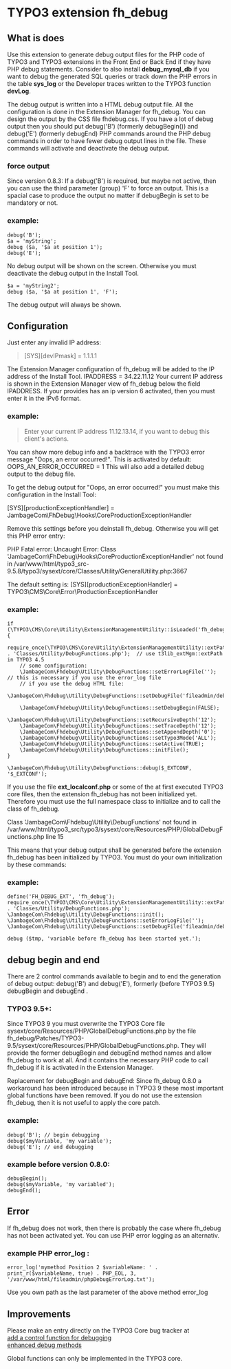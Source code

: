 # TYPO3 extension fh_debug

## What is does

Use this extension to generate debug output files for the PHP code of TYPO3 and TYPO3 extensions in the Front End or Back End if they have PHP debug statements.
Consider to also install **debug_mysql_db** if you want to debug the generated SQL queries or track down the PHP errors in the table **sys_log** or the Developer traces written to the TYPO3 function **devLog**.

The debug output is written into a HTML debug output file. All the configuration is done in the Extension Manager for fh_debug. You can design the output by the CSS file fhdebug.css.
If you have a lot of debug output then you should put debug('B') (formerly debugBegin()) and debug('E') (formerly debugEnd) PHP commands around the PHP debug commands in order to have fewer debug output lines in the file. These commands will activate and deactivate the debug output.

### force output

Since version 0.8.3:
If a debug('B') is required, but maybe not active, then you can use the third parameter (group) 'F' to force an output. This is a spacial case to produce the output no matter if debugBegin is set to be mandatory or not.

### example:

```
debug('B');
$a = 'myString';
debug ($a, '$a at position 1');
debug('E');
```

No debug output will be shown on the screen. Otherwise you must deactivate the debug output in the Install Tool. 

```
$a = 'myString2';
debug ($a, '$a at position 1', 'F');
```

The debug output will always be shown.


## Configuration
Just enter any invalid IP address:

> [SYS][devIPmask] = 1.1.1.1

The Extension Manager configuration of fh_debug will be added to the IP address of the Install Tool.
IPADDRESS = 34.22.11.12
Your current IP address is shown in the Extension Manager view of fh_debug below the field IPADDRESS. If your provides has an ip version 6 activated, then you must enter it in the IPv6 format.

### example:

> Enter your current IP address 11.12.13.14, if you want to debug this client's actions.

You can show more debug info and a backtrace with the TYPO3 error message "Oops, an error occurred!". This is activated by default:
OOPS_AN_ERROR_OCCURRED = 1
This will also add a detailed debug output to the debug file.


To get the debug output for "Oops, an error occurred!" you must make this configuration in the Install Tool:

[SYS][productionExceptionHandler] = JambageCom\FhDebug\Hooks\CoreProductionExceptionHandler

Remove this settings before you deinstall fh_debug. Otherwise you will get this PHP error entry:

PHP Fatal error:  Uncaught Error: Class 'JambageCom\FhDebug\Hooks\CoreProductionExceptionHandler' not found in /var/www/html/typo3_src-9.5.8/typo3/sysext/core/Classes/Utility/GeneralUtility.php:3667

The default setting is:
[SYS][productionExceptionHandler] = TYPO3\CMS\Core\Error\ProductionExceptionHandler

### example:
```
if (\TYPO3\CMS\Core\Utility\ExtensionManagementUtility::isLoaded('fh_debug')) {
    require_once(\TYPO3\CMS\Core\Utility\ExtensionManagementUtility::extPath('fh_debug') . 'Classes/Utility/DebugFunctions.php');  // use t3lib_extMgm::extPath in TYPO3 4.5
    // some configuration:
    \JambageCom\Fhdebug\Utility\DebugFunctions::setErrorLogFile(''); // this is necessary if you use the error_log file
    // if you use the debug HTML file:
    \JambageCom\Fhdebug\Utility\DebugFunctions::setDebugFile('fileadmin/debug.html');
    
    \JambageCom\Fhdebug\Utility\DebugFunctions::setDebugBegin(FALSE);       
    \JambageCom\Fhdebug\Utility\DebugFunctions::setRecursiveDepth('12'); 
    \JambageCom\Fhdebug\Utility\DebugFunctions::setTraceDepth('12'); 
    \JambageCom\Fhdebug\Utility\DebugFunctions::setAppendDepth('0'); 
    \JambageCom\Fhdebug\Utility\DebugFunctions::setTypo3Mode('ALL'); 
    \JambageCom\Fhdebug\Utility\DebugFunctions::setActive(TRUE); 
    \JambageCom\Fhdebug\Utility\DebugFunctions::initFile();
}

\JambageCom\Fhdebug\Utility\DebugFunctions::debug($_EXTCONF, '$_EXTCONF');
```

If you use the file **ext_localconf.php** or some of the at first executed TYPO3 core files, then the extension fh_debug has not been initialized yet. Therefore you must use the full namespace class to initialize and to call the class of fh_debug.



Class 'JambageCom\Fhdebug\Utility\DebugFunctions' not found
in /var/www/html/typo3_src/typo3/sysext/core/Resources/PHP/GlobalDebugFunctions.php line 15

This means that your debug output shall be generated before the extension fh_debug has been initialized by TYPO3.
You must do your own initialization by these commands:


### example:
```
define('FH_DEBUG_EXT', 'fh_debug');
require_once(\TYPO3\CMS\Core\Utility\ExtensionManagementUtility::extPath('fh_debug') . 'Classes/Utility/DebugFunctions.php');
\JambageCom\Fhdebug\Utility\DebugFunctions::init();
\JambageCom\Fhdebug\Utility\DebugFunctions::setErrorLogFile('');
\JambageCom\Fhdebug\Utility\DebugFunctions::setDebugFile('fileadmin/debug.html');

debug ($tmp, 'variable before fh_debug has been started yet.');
```



## debug begin and end

There are 2 control commands available to begin and to end the generation of debug output:
debug('B') and debug('E'), formerly (before TYPO3 9.5) debugBegin and debugEnd .


### TYPO3 9.5+:
Since TYPO3 9 you must overwrite the TYPO3 Core file sysext/core/Resources/PHP/GlobalDebugFunctions.php by the file fh_debug/Patches/TYPO3-9.5/sysext/core/Resources/PHP/GlobalDebugFunctions.php. They will provide the former debugBegin and debugEnd method names and allow fh_debug to work at all. And it contains the necessary PHP code to call fh_debug if it is activated in the Extension Manager.

Replacement for debugBegin and debugEnd:
Since fh_debug 0.8.0 a workaround has been introduced because in TYPO3 9 these most important global functions have been removed. If you do not use the extension fh_debug, then it is not useful to apply the core patch.

### example:
```
debug('B'); // begin debugging
debug($myVariable, 'my variable');
debug('E'); // end debugging
```

### example before version 0.8.0:
```
debugBegin();
debug($myVariable, 'my variabled');
debugEnd();
```

## Error

If fh_debug does not work, then there is probably the case where fh_debug has not been activated yet.
You can use PHP error logging as an alternativ.


### example PHP error_log :
```
error_log('mymethod Position 2 $variableName: ' .  print_r($variableName, true) . PHP_EOL, 3, '/var/www/html/fileadmin/phpDebugErrorLog.txt');
```

Use you own path as the last parameter of the above method error_log

## Improvements

Please make an entry directly on the TYPO3 Core bug tracker at <br>
[add a control function for debugging](https://forge.typo3.org/issues/23899) <br>
[enhanced debug methods](https://forge.typo3.org/issues/86220)

Global functions can only be implemented in the TYPO3 core.
